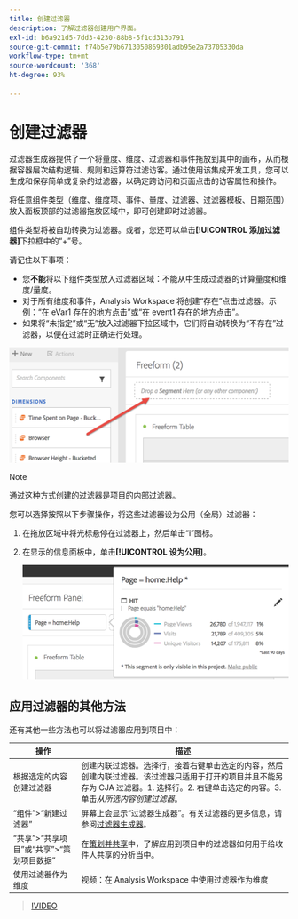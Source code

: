 ```yaml
---
title: 创建过滤器
description: 了解过滤器创建用户界面。
exl-id: b6a921d5-7dd3-4230-88b8-5f1cd313b791
source-git-commit: f74b5e79b6713050869301adb95e2a73705330da
workflow-type: tm+mt
source-wordcount: '368'
ht-degree: 93%

---
```


# 创建过滤器

过滤器生成器提供了一个将量度、维度、过滤器和事件拖放到其中的画布，从而根据容器层次结构逻辑、规则和运算符过滤访客。通过使用该集成开发工具，您可以生成和保存简单或复杂的过滤器，以确定跨访问和页面点击的访客属性和操作。

将任意组件类型（维度、维度项、事件、量度、过滤器、过滤器模板、日期范围）放入面板顶部的过滤器拖放区域中，即可创建即时过滤器。

组件类型将被自动转换为过滤器。或者，您还可以单击&#x200B;**[!UICONTROL 添加过滤器]**&#x200B;下拉框中的“+”号。

请记住以下事项：

* 您&#x200B;**不能**&#x200B;将以下组件类型放入过滤器区域：不能从中生成过滤器的计算量度和维度/量度。
* 对于所有维度和事件，Analysis Workspace 将创建“存在”点击过滤器。示例：“在 eVar1 存在的地方点击”或“在 event1 存在的地方点击”。
* 如果将“未指定”或“无”放入过滤器下拉区域中，它们将自动转换为“不存在”过滤器，以便在过滤时正确进行处理。

![](assets/segment-dropzone.png)

>[!NOTE]
>
>通过这种方式创建的过滤器是项目的内部过滤器。

您可以选择按照以下步骤操作，将这些过滤器设为公用（全局）过滤器：

1. 在拖放区域中将光标悬停在过滤器上，然后单击“i”图标。
1. 在显示的信息面板中，单击&#x200B;**[!UICONTROL 设为公用]**。

   ![](assets/segment-info.png)

## 应用过滤器的其他方法

还有其他一些方法也可以将过滤器应用到项目中：

| 操作 | 描述 |
|--- |--- |
| 根据选定的内容创建过滤器 | 创建内联过滤器。选择行，接着右键单击选定的内容，然后创建内联过滤器。该过滤器只适用于打开的项目并且不能另存为 CJA 过滤器。1. 选择行。2. 右键单击选定的内容。3. 单击&#x200B;*从所选内容创建过滤器*。 |
| “组件”>“新建过滤器” | 屏幕上会显示“过滤器生成器”。有关过滤器的更多信息，请参阅[过滤器生成器](https://experienceleague.adobe.com/docs/analytics/components/segmentation/segmentation-workflow/seg-build.html)。 |
| “共享”>“共享项目”或“共享”>“策划项目数据” | 在[策划并共享](https://experienceleague.adobe.com/docs/analytics/analyze/analysis-workspace/curate-share/curate.html#concept_4A9726927E7C44AFA260E2BB2721AFC6)中，了解应用到项目中的过滤器如何用于给收件人共享的分析当中。 |
| 使用过滤器作为维度 | 视频：在 Analysis Workspace 中使用过滤器作为维度 |

>[!VIDEO](https://video.tv.adobe.com/v/23974)
